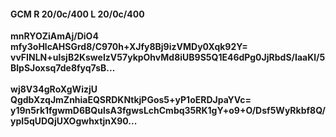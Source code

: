 #### GCM R 20/0c/400 L 20/0c/400
**mnRYOZiAmAj/DiO4**<br/>**mfy3oHlcAHSGrd8/C970h+XJfy8Bj9izVMDy0Xqk92Y=**<br/>**vvFINLN+ulsjB2KsweIzV57ykpOhvMd8iUB9S5Q1E46dPg0JjRbdS/IaaKl/5BlpSJoxsq7de8fyq7sB...**<br/><br/>
**wj8V34gRoXgWizjU**<br/>**QgdbXzqJmZnhiaEQSRDKNtkjPGos5+yP1oERDJpaYVc=**<br/>**y19n5rk1fgwmD6BQulsA3fgwsLchCmbq35RK1gY+o9+O/Dsf5WyRkbf8Q/ypI5qUDQjUXOgwhxtjnX90...**